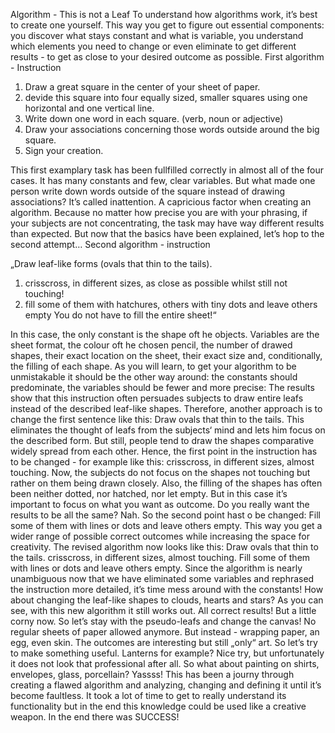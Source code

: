 Algorithm - This is not a Leaf
To understand how algorithms work, it’s best to create one yourself. This way you get to figure out essential components: you discover what stays constant and what is variable, you understand which elements you need to change or even eliminate to get different results - to get as close to your desired outcome as possible.
First algorithm - Instruction

1. Draw a great square in the center of your sheet of paper.
2. devide this square into four equally sized, smaller squares using one horizontal and one vertical line.
3. Write down one word in each square. (verb, noun or adjective)
4. Draw your associations concerning those words outside around the big square.
5. Sign your creation.

This first examplary task has been fullfilled correctly in almost all of the four cases. It has many constants and few, clear variables. But what made one person write down words outside of the square instead of drawing associations? It’s called inattention. A capricious factor when creating an algorithm. Because no matter how precise you are with your phrasing, if your subjects are not concentrating, the task may have way different results than expected. But now that the basics have been explained, let’s hop to the second attempt…
Second algorithm - instruction

„Draw leaf-like forms (ovals that thin to the tails).
1. crisscross, in different sizes, as close as possible whilst still not touching!
2. fill some of them with hatchures, others with tiny dots and leave others empty
You do not have to fill the entire sheet!“

In this case, the only constant is the shape oft he objects. Variables are the sheet format, the colour oft he chosen pencil, the number of drawed shapes, their exact location on the sheet, their exact size and, conditionally, the filling of each shape. As you will learn, to get your algorithm to be unmistakable it should be the other way around: the constants should predominate, the variables should be fewer and more precise:
The results show that this instruction often persuades subjects to draw entire leafs instead of the described leaf-like shapes.
Therefore, another approach is to change the first sentence like this: Draw ovals that thin to the tails.
This eliminates the thought of leafs from the subjects‘ mind and lets him focus on the described form.
But still, people tend to draw the shapes comparative widely spread from each other. Hence, the first point in the instruction has to be changed - for example like this: crisscross, in different sizes, almost touching.
Now, the subjects do not focus on the shapes not touching but rather on them being drawn closely.
Also, the filling of the shapes has often been neither dotted, nor hatched, nor let empty. But in this case it’s important to focus on what you want as outcome. Do you really want the results to be all the same?
Nah.
So the second point hast o be changed: Fill some of them with lines or dots and leave others empty.
This way you get a wider range of possible correct outcomes while increasing the space for creativity.
The revised algorithm now looks like this:
Draw ovals that thin to the tails. crisscross, in different sizes, almost touching. Fill some of them with lines or dots and leave others empty.
Since the algorithm is nearly unambiguous now that we have eliminated some variables and rephrased the instruction more detailed, it’s time mess around with the constants!
How about changing the leaf-like shapes to clouds, hearts and stars?
As you can see, with this new algorithm it still works out. All correct results! But a little corny now. So let’s stay with the pseudo-leafs and change the canvas! No regular sheets of paper allowed anymore. But instead - wrapping paper, an egg, even skin.
The outcomes are interesting but still „only“ art. So let’s try to make something useful. Lanterns for example?
Nice try, but unfortunately it does not look that professional after all. So what about painting on shirts, envelopes, glass, porcellain?
Yassss!
This has been a journy through creating a flawed algorithm and analyzing, changing and defining it until it’s become faultless. It took a lot of time to get to really understand its functionality but in the end this knowledge could be used like a creative weapon. In the end there was SUCCESS!
